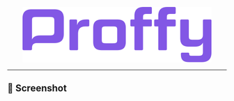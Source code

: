 <p align="center">
  <img src="public/images/logo.png" >
</p>

___

## 📸 Screenshot

<p align="center">
  <img src="public/images/Screenshot1.png >
</p>
